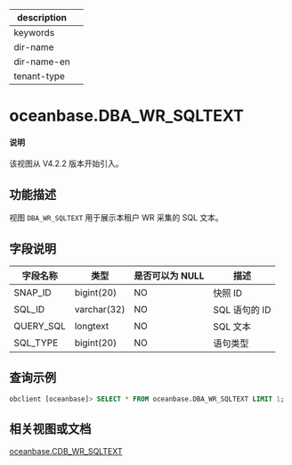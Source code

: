 |description||
|---|---|
|keywords||
|dir-name||
|dir-name-en||
|tenant-type||

# oceanbase.DBA_WR_SQLTEXT

<main id="notice" type='explain'>
<h4>说明</h4>
<p>该视图从 V4.2.2 版本开始引入。</p>
</main>

## 功能描述

视图 `DBA_WR_SQLTEXT` 用于展示本租户 WR 采集的 SQL 文本。

## 字段说明

| **字段名称** | **类型**  | **是否可以为 NULL** | **描述**                               |
|------------|-------------|---------------------|----------------------------------------|
| SNAP_ID   | bigint(20)  | NO   |  快照 ID   |
| SQL_ID    | varchar(32) | NO   |  SQL 语句的 ID      |
| QUERY_SQL | longtext    | NO   |  SQL 文本      |
| SQL_TYPE  | bigint(20)  | NO   |  语句类型      |--待补充编号与语句类型的对应关系

## 查询示例

```sql
obclient [oceanbase]> SELECT * FROM oceanbase.DBA_WR_SQLTEXT LIMIT 1;
```

## 相关视图或文档

[oceanbase.CDB_WR_SQLTEXT](28800.cdb_wr_sqltext-of-sys-tenant.md)